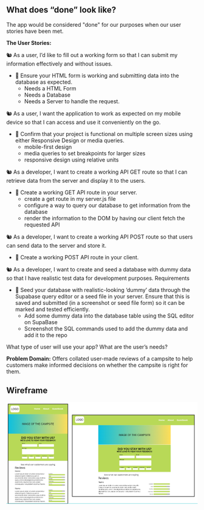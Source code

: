 ## What does “done” look like?

The app would be considered "done" for our purposes when our user stories have been met.

**The User Stories:**

🐿️ As a user, I’d like to fill out a working form so that I can submit my information effectively and without issues.

- 🎯 Ensure your HTML form is working and submitting data into the database as expected.
  - Needs a HTML Form
  - Needs a Database
  - Needs a Server to handle the request.

🐿️ As a user, I want the application to work as expected on my mobile device so that I can access and use it conveniently on the go.

- 🎯 Confirm that your project is functional on multiple screen sizes using either Responsive Design or media queries.
  - mobile-first design
  - media queries to set breakpoints for larger sizes
  - responsive design using relative units

🐿️ As a developer, I want to create a working API GET route so that I can retrieve data from the server and display it to the users.

- 🎯 Create a working GET API route in your server.
  - create a get route in my server.js file
  - configure a way to query our database to get information from the database
  - render the information to the DOM by having our client fetch the requested API

🐿️ As a developer, I want to create a working API POST route so that users can send data to the server and store it.

- 🎯 Create a working POST API route in your client.

🐿️ As a developer, I want to create and seed a database with dummy data so that I have realistic test data for development purposes.
Requirements

- 🎯 Seed your database with realistic-looking ‘dummy’ data through the Supabase query editor or a seed file in your server. Ensure that this is saved and submitted (in a screenshot or seed file form) so it can be marked and tested efficiently.
  - Add some dummy data into the database table using the SQL editor on SupaBase
  - Screenshot the SQL commands used to add the dummy data and add it to the repo

What type of user will use your app?
What are the user’s needs?

**Problem Domain:**
Offers collated user-made reviews of a campsite to help customers make informed decisions on whether the campsite is right for them.

## Wireframe

![wireframe](./wireframe.jpg)
